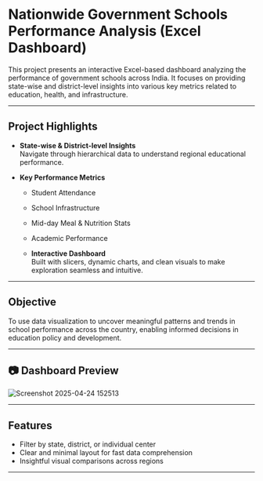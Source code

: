 # Nationwide Government Schools Performance Analysis (Excel Dashboard)

This project presents an interactive Excel-based dashboard analyzing the performance of government schools across India. It focuses on providing state-wise and district-level insights into various key metrics related to education, health, and infrastructure.

---

## Project Highlights

- **State-wise & District-level Insights**  
  Navigate through hierarchical data to understand regional educational performance.

- **Key Performance Metrics**  
  - Student Attendance  
  - School Infrastructure  
  - Mid-day Meal & Nutrition Stats  
  - Academic Performance

  - **Interactive Dashboard**  
  Built with slicers, dynamic charts, and clean visuals to make exploration seamless and intuitive.

---

## Objective

To use data visualization to uncover meaningful patterns and trends in school performance across the country, enabling informed decisions in education policy and development.

---

## 📷 Dashboard Preview


![Screenshot 2025-04-24 152513](https://github.com/user-attachments/assets/fae567d4-39b0-48c3-99da-3b442d52ac40)

---

## Features

- Filter by state, district, or individual center
- Clear and minimal layout for fast data comprehension
- Insightful visual comparisons across regions

---



